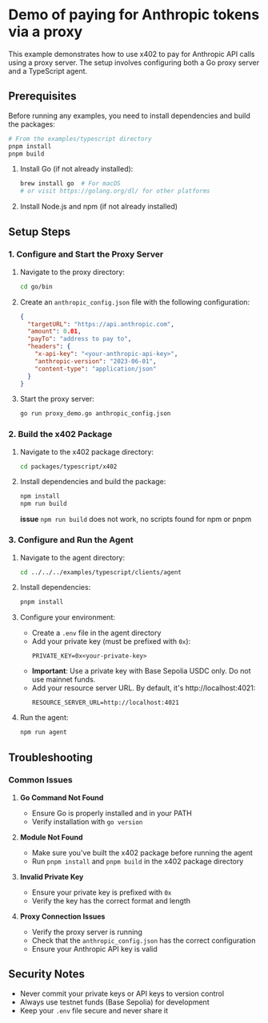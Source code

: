 # Demo of paying for Anthropic tokens via a proxy

This example demonstrates how to use x402 to pay for Anthropic API calls using a proxy server. The setup involves configuring both a Go proxy server and a TypeScript agent.

## Prerequisites

Before running any examples, you need to install dependencies and build the packages:

```bash
# From the examples/typescript directory
pnpm install
pnpm build
```

1. Install Go (if not already installed):
   ```bash
   brew install go  # For macOS
   # or visit https://golang.org/dl/ for other platforms
   ```

2. Install Node.js and npm (if not already installed)

## Setup Steps

### 1. Configure and Start the Proxy Server

1. Navigate to the proxy directory:
   ```bash
   cd go/bin
   ```

2. Create an `anthropic_config.json` file with the following configuration:
   ```json
   {
     "targetURL": "https://api.anthropic.com",
     "amount": 0.01,
     "payTo": "address to pay to",
     "headers": {
       "x-api-key": "<your-anthropic-api-key>",
       "anthropic-version": "2023-06-01",
       "content-type": "application/json"
     }
   }
   ```

3. Start the proxy server:
   ```bash
   go run proxy_demo.go anthropic_config.json
   ```

### 2. Build the x402 Package

1. Navigate to the x402 package directory:
   ```bash
   cd packages/typescript/x402
   ```

2. Install dependencies and build the package:
   ```bash
   npm install
   npm run build 
   ```
   **issue** `npm run build` does not work, no scripts found for npm or pnpm

### 3. Configure and Run the Agent

1. Navigate to the agent directory:
   ```bash
   cd ../../../examples/typescript/clients/agent
   ```

2. Install dependencies:
   ```bash
   pnpm install
   ```

3. Configure your environment:
   - Create a `.env` file in the agent directory
   - Add your private key (must be prefixed with `0x`):
     ```
     PRIVATE_KEY=0x<your-private-key>
     ```
   - **Important**: Use a private key with Base Sepolia USDC only. Do not use mainnet funds.
   - Add your resource server URL. By default, it's http://localhost:4021:
     ```
     RESOURCE_SERVER_URL=http://localhost:4021
     ```

4. Run the agent:
   ```bash
   npm run agent
   ```

## Troubleshooting

### Common Issues

1. **Go Command Not Found**
   - Ensure Go is properly installed and in your PATH
   - Verify installation with `go version`

2. **Module Not Found**
   - Make sure you've built the x402 package before running the agent
   - Run `pnpm install` and `pnpm build` in the x402 package directory

3. **Invalid Private Key**
   - Ensure your private key is prefixed with `0x`
   - Verify the key has the correct format and length

4. **Proxy Connection Issues**
   - Verify the proxy server is running
   - Check that the `anthropic_config.json` has the correct configuration
   - Ensure your Anthropic API key is valid

## Security Notes

- Never commit your private keys or API keys to version control
- Always use testnet funds (Base Sepolia) for development
- Keep your `.env` file secure and never share it